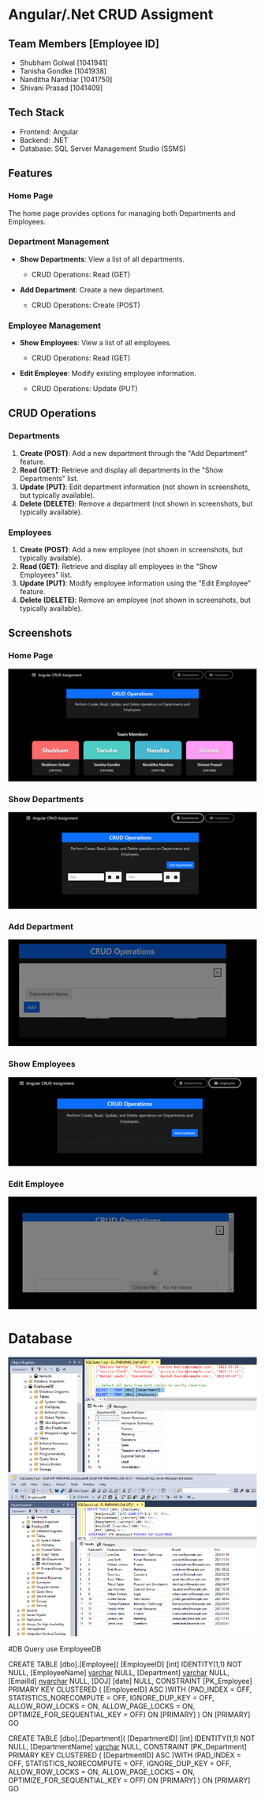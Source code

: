 # Angular/.Net CRUD Assigment

## Team Members [Employee ID]

- Shubham Golwal [1041941]
- Tanisha Gondke [1041938]
- Nanditha Nambiar [1041750]
- Shivani Prasad [1041409]

## Tech Stack

- Frontend: Angular
- Backend: .NET
- Database: SQL Server Management Studio (SSMS)

## Features

### Home Page

The home page provides options for managing both Departments and Employees.

### Department Management

- **Show Departments**: View a list of all departments.

  - CRUD Operations: Read (GET)

- **Add Department**: Create a new department.
  - CRUD Operations: Create (POST)

### Employee Management

- **Show Employees**: View a list of all employees.

  - CRUD Operations: Read (GET)

- **Edit Employee**: Modify existing employee information.
  - CRUD Operations: Update (PUT)

## CRUD Operations

### Departments

1. **Create (POST)**: Add a new department through the "Add Department" feature.
2. **Read (GET)**: Retrieve and display all departments in the "Show Departments" list.
3. **Update (PUT)**: Edit department information (not shown in screenshots, but typically available).
4. **Delete (DELETE)**: Remove a department (not shown in screenshots, but typically available).

### Employees

1. **Create (POST)**: Add a new employee (not shown in screenshots, but typically available).
2. **Read (GET)**: Retrieve and display all employees in the "Show Employees" list.
3. **Update (PUT)**: Modify employee information using the "Edit Employee" feature.
4. **Delete (DELETE)**: Remove an employee (not shown in screenshots, but typically available).

## Screenshots

### Home Page

![Home Page](image.png)

### Show Departments

![Show Departments](image-1.png)

### Add Department

![Add Department](image-2.png)

### Show Employees

![Show Employees](image-3.png)

### Edit Employee

![Edit Employee](image-4.png)

# Database

![Department](image-5.png)
![Employees](image-6.png)

#DB Query
use EmployeeDB

CREATE TABLE [dbo].[Employee](
[EmployeeID] [int] IDENTITY(1,1) NOT NULL,
[EmployeeName] [varchar](500) NULL,
[Department] [varchar](100) NULL,
[EmailId] [nvarchar](500) NULL,
[DOJ] [date] NULL,
CONSTRAINT [PK_Employee] PRIMARY KEY CLUSTERED
(
[EmployeeID] ASC
)WITH (PAD_INDEX = OFF, STATISTICS_NORECOMPUTE = OFF, IGNORE_DUP_KEY = OFF, ALLOW_ROW_LOCKS = ON, ALLOW_PAGE_LOCKS = ON, OPTIMIZE_FOR_SEQUENTIAL_KEY = OFF) ON [PRIMARY]
) ON [PRIMARY]
GO

CREATE TABLE [dbo].[Department](
[DepartmentID] [int] IDENTITY(1,1) NOT NULL,
[DepartmentName] [varchar](50) NULL,
CONSTRAINT [PK_Department] PRIMARY KEY CLUSTERED
(
[DepartmentID] ASC
)WITH (PAD_INDEX = OFF, STATISTICS_NORECOMPUTE = OFF, IGNORE_DUP_KEY = OFF, ALLOW_ROW_LOCKS = ON, ALLOW_PAGE_LOCKS = ON, OPTIMIZE_FOR_SEQUENTIAL_KEY = OFF) ON [PRIMARY]
) ON [PRIMARY]
GO
